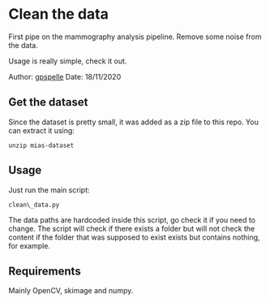 # Clean the data

First pipe on the mammography analysis pipeline. Remove some
noise from the data.

Usage is really simple, check it out. 

Author: [gpspelle](https://github.com/gpspelle)
Date: 18/11/2020

## Get the dataset

Since the dataset is pretty small, it was added as a zip file to this repo.
You can extract it using:

``` 
unzip mias-dataset
```

## Usage 

Just run the main script:

```
clean\_data.py
```

The data paths are hardcoded inside this script, go check it
if you need to change. The script will check if there exists a folder
but will not check the content if the folder that was supposed to exist
exists but contains nothing, for example.

## Requirements

Mainly OpenCV, skimage and numpy.
